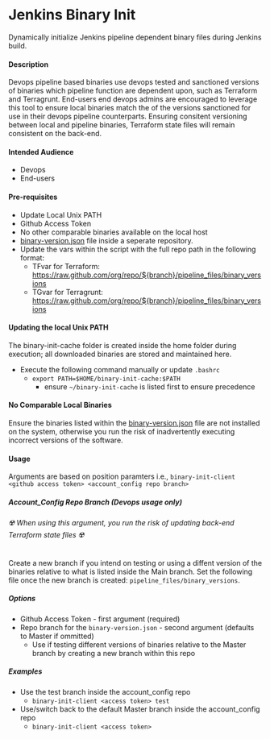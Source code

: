 # Jenkins Binary Init
Dynamically initialize Jenkins pipeline dependent binary files during Jenkins build.

#### Description
Devops pipeline based binaries use devops tested and sanctioned versions of binaries which pipeline function are dependent upon, such as Terraform and Terragrunt. End-users end devops admins are encouraged to leverage this tool to ensure local binaries match the of the versions sanctioned for use in their devops pipeline counterparts. Ensuring consitent versioning between local and pipeline binaries, Terraform state files will remain consistent on the back-end.
 
#### Intended Audience
* Devops
* End-users

#### Pre-requisites
* Update Local Unix PATH
* Github Access Token
* No other comparable binaries available on the local host
* [binary-version.json](./binary-versions.json) file inside a seperate repository.
* Update the vars within the script with the full repo path in the following format:
  * TFvar for Terraform: https://raw.github.com/org/repo/${branch}/pipeline_files/binary_versions
  * TGvar for Terragrunt: https://raw.github.com/org/repo/${branch}/pipeline_files/binary_versions

#### Updating the local Unix PATH
The binary-init-cache folder is created inside the home folder during execution; all downloaded binaries are stored and maintained here.

* Execute the following command manually or update `.bashrc`
  * `export PATH=$HOME/binary-init-cache:$PATH`
    *  ensure `~/binary-init-cache` is listed first to ensure precedence

#### No Comparable Local Binaries
Ensure the binaries listed within the [binary-version.json](./binary-versions.json) file are not installed on the system, otherwise you run the risk of inadvertently executing incorrect versions of the software.

#### Usage
Arguments are based on position paramters
i.e., `binary-init-client <github access token> <account_config repo branch>`

##### Account_Config Repo Branch (Devops usage only)
###### :radioactive: When using this argument, you run the risk of updating back-end Terraform state files :radioactive:
Create a new branch if you intend on testing or using a diffent version of the binaries relative to what is listed inside the Main branch. Set the following file once the new branch is created: `pipeline_files/binary_versions`.

##### Options

* Github Access Token - first argument (required)
* Repo branch for the `binary-version.json` - second argument (defaults to Master if ommitted)
  * Use if testing different versions of binaries relative to the Master branch by creating a new branch within this repo

##### Examples

  * Use the test branch inside the account_config repo
    * `binary-init-client <access token> test`
  * Use/switch back to the default Master branch inside the account_config repo
    * `binary-init-client <access token>`

